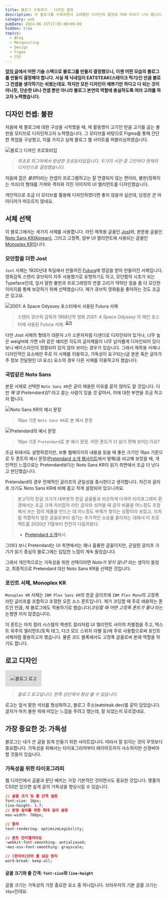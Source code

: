 ```yaml
---
title: 블로그 구축하기 - 디자인 결정
description: 이 블로그를 구축하면서 고려했던 디자인적 결정에 대해 이야기 나눠 봅니다.
category: web
pubDate: 2024-06-15T17:05:00+09:00
hidden: true
topics:
  - Blog
  - Metaposting
  - Design
  - Figma
  - CSS
---
```

**[앞의 글](/post/constructing-blog)에서 어떤 기술 스택으로 블로그를 만들지 결정했으니, 이젠 어떤 모습의 블로그를 만들지 결정해야 합니다. 사실 제 닉네임이 EATSTEAK(스테이크 먹기)인 만큼 블로그 컨셉을 생각하기는 쉬웠는데요. 하지만 모든 디자인이 예쁘기만 하다고 다 되는 것이 아니듯, 단순한 UI나 컨셉 뿐만 아니라 블로그 본연의 역할에 충실하도록 여러 고려를 하고자 노력했습니다.**

## 디자인 컨셉: 불판
처음에 제 블로그에 대한 구상을 시작했을 때, 제 활동명이 고기인 만큼 고기를 굽는 불판을 모티브로 디자인하고자 노력했습니다. 그 모티브를 바탕으로 Figma를 통해 간단한 목업을 구상했고, 이를 가지고 실제 블로그 웹 사이트를 퍼블리싱하였습니다.

<img src="/images/designing-blog/prototype.png" alt="블로그 디자인 프로토타입" />

> _최초로 피그마에서 완성한 프로토타입입니다. 두가지 시안 중 고민하다 현재의 디자인으로 결정했습니다._

처음에 잡은 *불판*이라는 컨셉이 프로그램하고는 잘 연결되지 않는 편이라, 불판(정확히는 석쇠)의 형태를 가져와 격자와 각진 이미지의 UI 엘리먼트를 디자인했습니다.

개인적으로 조금 더 모티브를 활용해 디자인하였다면 좋지 않을까 싶은데, 당장은 큰 아이디어가 떠오르지 않네요.

## 서체 선택
이 블로그에서는 세가지 서체를 사용합니다. 라틴 제목용 글꼴인 [Jost](https://fonts.google.com/specimen/Jost)와, 본문용 글꼴인 [Noto Sans KR(Korean)](https://fonts.google.com/noto/specimen/Noto+Sans+KR), 그리고 고정폭, 일부 UI 엘리먼트에 사용되는 글꼴인 [Monoplex KR](https://github.com/y-kim/monoplex)입니다.

### 모던함을 더한 Jost

`Jost` 서체는 1920년대 독일에서 만들어진 [Futura](https://en.wikipedia.org/wiki/Futura_(typeface))에 영감을 받아 만들어진 서체입니다. 영화감독 스탠리 큐브릭이 자주 사용했기로 유명하기도 하고, 모던함의 시초가 되는 Typeface인데, 앞서 말한 불판과 프로그래밍의 연결 고리가 약하단 점을 좀 더 모던한 이미지를 통해 보강하기 위해 선택했습니다. 제가 큐브릭 영화들을 좋아하는 것도 조금은 있고요.

![2001: A Space Odyssey 포스터에서 사용된 Futura 서체](/images/designing-blog/space-odyssey.png)

> 스탠리 큐브릭 감독의 1968년작 영화 _2001: A Space Odyssey_ 의 메인 포스터에 사용된 Futura 서체. <sup>[출처](https://en.wikipedia.org/wiki/File:2001_A_Space_Odyssey_(1968).png)</sup>

다만 Jost 서체의 형태가 대문자 `J`가 소문자처럼 디센더로 디자인되어 있거나, 너무 높은 weight에 가면 `V`와 같은 예리한 각도의 글자체들이 너무 날카롭게 디자인되어 있다 보니 베이스라인이 정렬되어 있지 않아 보이는 경우가 있습니다. 그래서 제목용 서체나 디자인적인 요소에만 주로 이 서체를 이용하고, 가독성이 요구되는(글 본문 혹은 글자가 주 정보 전달원인 UI 요소) 요소의 경우 다른 서체를 이용하고자 했습니다.

### 국밥같은 Noto Sans
본문 서체로 선택한 `Noto Sans KR`은 굳이 채용한 이유를 묻지 않아도 알 것입니다. 다만 _왜 않 Pretendard임?_ 라고 묻는 사람이 있을 것 같아서, 이에 대한 부연을 조금 하고자 합니다.

![Noto Sans KR의 예시 문장](/images/designing-blog/notokr.png)

> 16px 기준 `Noto Sans KR`로 본 예시 문장

![Pretendard의 예시 문장](/images/designing-blog/pretendard.png)

> 16px 기준 `Pretendard`로 본 예시 문장. 어떤 폰트가 더 읽기 편해 보이는가요?

조금 뒤에서도 설명하겠지만, 보통 웹페이지의 내용을 읽을 때 좋은 크기인 16px 기준으로 두 폰트의 예시 문장([Pretendard 소개 웹사이트](https://cactus.tistory.com/306)에서 발췌)을 비교해 보았을 때, 개인적인 느낌으로는 Pretendard보다는 Noto Sans KR이 읽기 측면에서 조금 더 낫다고 판단했습니다.

Pretendard의 경우 전체적인 글리프의 균일성을 중시한다고 생각합니다. 자간과 글리프 크기도 Noto Sans KR에 비해 좁고 작게 설정되어 있으니까요.

> 본고딕의 한글 크기가 대부분의 한글 글꼴들과 비슷하게 다국어 타이포그래피 환경에서는 조금 크게 자리잡아 라틴 글자와 섞어쓸 때 글자 비율을 어느정도 조정해서 쓰는 점이 제품을 만드는 데 어느정도 부채가 쌓이는 상황이라 보았고, 이처럼 적합하지 않은 글꼴로부터 생기는 추가적인 소요를 줄이자는 데에서 이 프로젝트를 2020년 11월부터 천천히 다듬어왔다. 
> - [Pretendard 소개](https://cactus.tistory.com/306)에서.

그러다 보니 Pretendard는 UI 측면에서는 꽤나 훌륭한 글꼴이지만, 균일된 글리프 크기가 읽기 중심의 블로그에는 답답한 느낌이 계속 들었습니다.

그래서 개인적으로는 가독성을 위한 선택이라면 _Noto가 맞지 않나?_ 라는 생각이 들었고, 최종적으로 Pretendard 대신 Noto Sans KR을 선택한 것입니다.


### 포인트 서체, Monoplex KR
`Monoplex KR` 서체는 `IBM Plex Sans KR`의 한글 글리프에 `IBM Plex Mono`의 고정폭 라틴 글리프를 조합하고 조정한 오픈 소스 폰트입니다. 제가 코딩할 때 주로 애용하는 폰트인 만큼, 제 블로그에도 적용하기로 했습니다(_코딩할 때 어떤 고정폭 폰트가 좋냐_ 라는 논쟁엔 끼지 않겠습니다).

이 폰트는 마치 컬러 시스템의 액센트 컬러처럼 UI 엘리먼트 사이의 차별점을 주고, 텍스트 위주의 엘리먼트(토픽 태그, 다크 모드 스위치 라벨 등)에 주로 사용함으로써 포인트 서체처럼 활용하고자 했습니다. 물론 코드 블록에서도 고정폭 글꼴로써 본래 역할을 하기도 합니다.

## 로고 디자인
<img src="/images/logo.png" style="background-color: #ddd; padding: 16px;" alt="블로그 로고"/>

> _블로그 로고입니다. 왼쪽 상단에서 항상 볼 수 있습니다._

로고는 앞서 말한 석쇠를 형상화하고, 블로그 주소(eatsteak.dev)를 같이 담았습니다. 글자가 마치 불판 위에 떠있는 느낌을 주려고 했는데, 잘 되었는지 모르겠네요.

## 가장 중요한 것: 가독성
블로그는 내가 쓴 글을 읽게 만들기 위한 사이트입니다. 따라서 잘 읽히는 것이 무엇보다 중요합니다. 
가독성을 위해서는 타이포그라피부터 레이아웃까지 사소하지만 신경써야 할 것들이 있습니다.

### 가독성을 위한 타이포그라피
웹 디자인에서 글꼴과 문단 배치는 가장 기본적인 것이면서도 중요한 것입니다. 몇줄의 CSS만 있으면 쉽게 글의 가독성을 향상시킬 수 있습니다.
```css
// 글꼴 크기 및 줄 간격 설정
font-size: 16px;
line-height: 1.7;
// 문장 길이를 위한 최대 길이 설정
max-width: 768px;

// 합자
text-rendering: optimizeLegibility;

// 폰트 안티엘리어싱
-webkit-font-smoothing: antialiased;
-moz-osx-font-smoothing: grayscale;

// (한국어)단어 줄 넘김 방지
word-break: keep-all;
```

#### 글꼴 크기와 줄 간격: `font-size`와 `line-height`
글꼴 크기는 가독성의 가장 중요한 요소 중 하나입니다. 브라우저의 기본 글꼴 크기는 `16px`인데요. 